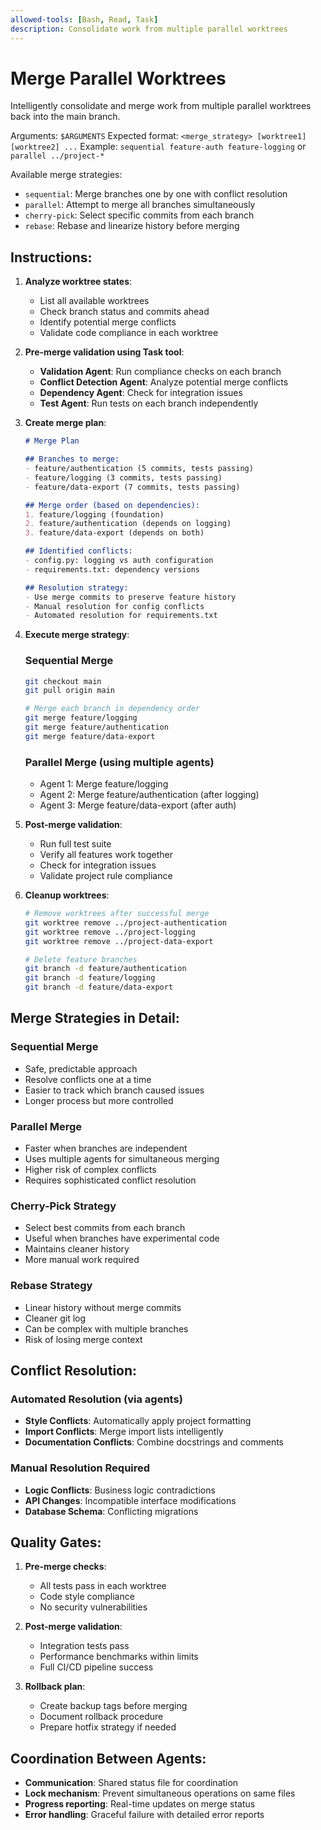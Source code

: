 ```yaml
---
allowed-tools: [Bash, Read, Task]
description: Consolidate work from multiple parallel worktrees
---
```


# Merge Parallel Worktrees

Intelligently consolidate and merge work from multiple parallel worktrees back into the main branch.

Arguments: `$ARGUMENTS`
Expected format: `<merge_strategy> [worktree1] [worktree2] ...`
Example: `sequential feature-auth feature-logging` or `parallel ../project-*`

Available merge strategies:
- `sequential`: Merge branches one by one with conflict resolution
- `parallel`: Attempt to merge all branches simultaneously
- `cherry-pick`: Select specific commits from each branch
- `rebase`: Rebase and linearize history before merging

## Instructions:

1. **Analyze worktree states**:
   - List all available worktrees
   - Check branch status and commits ahead
   - Identify potential merge conflicts
   - Validate code compliance in each worktree

2. **Pre-merge validation using Task tool**:
   - **Validation Agent**: Run compliance checks on each branch
   - **Conflict Detection Agent**: Analyze potential merge conflicts
   - **Dependency Agent**: Check for integration issues
   - **Test Agent**: Run tests on each branch independently

3. **Create merge plan**:
   ```markdown
   # Merge Plan
   
   ## Branches to merge:
   - feature/authentication (5 commits, tests passing)
   - feature/logging (3 commits, tests passing)
   - feature/data-export (7 commits, tests passing)
   
   ## Merge order (based on dependencies):
   1. feature/logging (foundation)
   2. feature/authentication (depends on logging)
   3. feature/data-export (depends on both)
   
   ## Identified conflicts:
   - config.py: logging vs auth configuration
   - requirements.txt: dependency versions
   
   ## Resolution strategy:
   - Use merge commits to preserve feature history
   - Manual resolution for config conflicts
   - Automated resolution for requirements.txt
   ```

4. **Execute merge strategy**:

   ### Sequential Merge
   ```bash
   git checkout main
   git pull origin main
   
   # Merge each branch in dependency order
   git merge feature/logging
   git merge feature/authentication  
   git merge feature/data-export
   ```

   ### Parallel Merge (using multiple agents)
   - Agent 1: Merge feature/logging
   - Agent 2: Merge feature/authentication (after logging)
   - Agent 3: Merge feature/data-export (after auth)

5. **Post-merge validation**:
   - Run full test suite
   - Verify all features work together
   - Check for integration issues
   - Validate project rule compliance

6. **Cleanup worktrees**:
   ```bash
   # Remove worktrees after successful merge
   git worktree remove ../project-authentication
   git worktree remove ../project-logging
   git worktree remove ../project-data-export
   
   # Delete feature branches
   git branch -d feature/authentication
   git branch -d feature/logging
   git branch -d feature/data-export
   ```

## Merge Strategies in Detail:

### Sequential Merge
- Safe, predictable approach
- Resolve conflicts one at a time
- Easier to track which branch caused issues
- Longer process but more controlled

### Parallel Merge
- Faster when branches are independent
- Uses multiple agents for simultaneous merging
- Higher risk of complex conflicts
- Requires sophisticated conflict resolution

### Cherry-Pick Strategy
- Select best commits from each branch
- Useful when branches have experimental code
- Maintains cleaner history
- More manual work required

### Rebase Strategy
- Linear history without merge commits
- Cleaner git log
- Can be complex with multiple branches
- Risk of losing merge context

## Conflict Resolution:

### Automated Resolution (via agents)
- **Style Conflicts**: Automatically apply project formatting
- **Import Conflicts**: Merge import lists intelligently
- **Documentation Conflicts**: Combine docstrings and comments

### Manual Resolution Required
- **Logic Conflicts**: Business logic contradictions
- **API Changes**: Incompatible interface modifications
- **Database Schema**: Conflicting migrations

## Quality Gates:

1. **Pre-merge checks**:
   - All tests pass in each worktree
   - Code style compliance
   - No security vulnerabilities

2. **Post-merge validation**:
   - Integration tests pass
   - Performance benchmarks within limits
   - Full CI/CD pipeline success

3. **Rollback plan**:
   - Create backup tags before merging
   - Document rollback procedure
   - Prepare hotfix strategy if needed

## Coordination Between Agents:

- **Communication**: Shared status file for coordination
- **Lock mechanism**: Prevent simultaneous operations on same files
- **Progress reporting**: Real-time updates on merge status
- **Error handling**: Graceful failure with detailed error reports